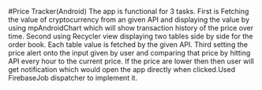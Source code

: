 #Price Tracker(Android)
The app is functional for 3 tasks. 
First is Fetching the value of cryptocurrency from an given API and displaying the value by using mpAndroidChart which will show transaction history of the price over time.
Second using Recycler view displaying two tables side by side for the order book. Each table value is fetched by the given API.
Third setting the price alert onto the input given by user and comparing that price by hitting API every hour to the current price. If the price are lower then then user will get notification which would open the app directly when clicked.Used FirebaseJob dispatcher to implement it.
